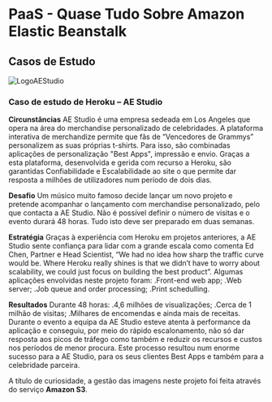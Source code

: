 # **PaaS - Quase Tudo Sobre Amazon Elastic Beanstalk**

## **Casos de Estudo**

![LogoAEStudio](https://futurebrandscore.com/uploads/case-studies/_heroImage/Barilla_Range.jpg)
### **Caso de estudo de Heroku – AE Studio**

**Circunstâncias** 
AE Studio é uma empresa sedeada em Los Angeles que opera na área do 
merchandise personalizado de celebridades. 
A plataforma interativa de merchandize permite que fãs de “Vencedores de Grammys” 
personalizem as suas próprias t-shirts. Para isso, são combinadas aplicações de personalização "Best Apps", 
impressão e envio. Graças a esta plataforma, desenvolvida e gerida com recurso a  Heroku, são garantidas 
Confiabilidade e Escalabilidade ao site o que permite dar resposta a milhões de utilizadores num período de dois dias. 

**Desafio**
Um músico muito famoso decide lançar um novo projeto e pretende acompanhar o lançamento com 
merchandise personalizado, pelo que contacta a AE Studio. Não é possível definir o número de visitas e 
o evento durará 48 horas. Tudo isto deve ser preparado em duas semanas. 

**Estratégia** 
Graças à experiência com Heroku em projetos anteriores, a AE Studio sente confiança para 
lidar com a grande escala como comenta Ed Chen, Partner e Head Scientist, “We had no idea 
how sharp the traffic curve would be. Where Heroku really shines is that we didn’t 
have to worry about scalability, we could just focus on building the best product”. 
Algumas aplicações envolvidas neste projeto foram: 
.Front-end web app; 
.Web server; 
.Job queue and order processing; 
.Print schedulling. 

**Resultados** 
Durante 48 horas: 
.4,6 milhões de visualizações; 
.Cerca de 1 milhão de visitas; 
.Milhares de encomendas e ainda mais de receitas. 
Durante o evento a equipa da AE Studio esteve atenta à performance da aplicação e conseguiu,
por meio do rápido escalonamento, não só dar resposta aos picos de tráfego 
como também e reduzir os recursos e custos nos períodos de menor procura. 
Este processo resultou num enorme sucesso para a AE Studio, 
para os seus clientes Best Apps e também para a celebridade parceira. 

A título de curiosidade, a gestão das imagens neste projeto foi feita através do serviço **Amazon S3**. 
